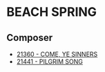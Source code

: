 # BEACH SPRING

## Composer

- [21360 - COME, YE SINNERS](/hymns/21360.md)
- [21441 - PILGRIM SONG](/hymns/21441.md)

